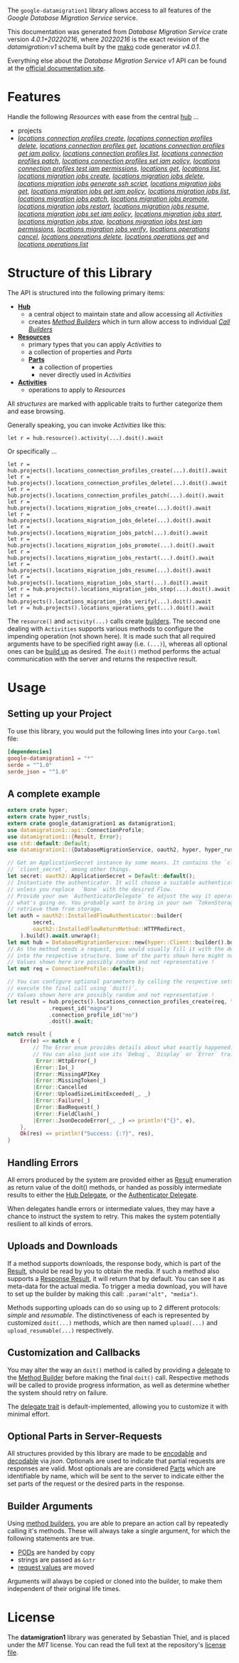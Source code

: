 <!---
DO NOT EDIT !
This file was generated automatically from 'src/generator/templates/api/README.md.mako'
DO NOT EDIT !
-->
The `google-datamigration1` library allows access to all features of the *Google Database Migration Service* service.

This documentation was generated from *Database Migration Service* crate version *4.0.1+20220216*, where *20220216* is the exact revision of the *datamigration:v1* schema built by the [mako](http://www.makotemplates.org/) code generator *v4.0.1*.

Everything else about the *Database Migration Service* *v1* API can be found at the
[official documentation site](https://cloud.google.com/database-migration/).
# Features

Handle the following *Resources* with ease from the central [hub](https://docs.rs/google-datamigration1/4.0.1+20220216/google_datamigration1/DatabaseMigrationService) ... 

* projects
 * [*locations connection profiles create*](https://docs.rs/google-datamigration1/4.0.1+20220216/google_datamigration1/api::ProjectLocationConnectionProfileCreateCall), [*locations connection profiles delete*](https://docs.rs/google-datamigration1/4.0.1+20220216/google_datamigration1/api::ProjectLocationConnectionProfileDeleteCall), [*locations connection profiles get*](https://docs.rs/google-datamigration1/4.0.1+20220216/google_datamigration1/api::ProjectLocationConnectionProfileGetCall), [*locations connection profiles get iam policy*](https://docs.rs/google-datamigration1/4.0.1+20220216/google_datamigration1/api::ProjectLocationConnectionProfileGetIamPolicyCall), [*locations connection profiles list*](https://docs.rs/google-datamigration1/4.0.1+20220216/google_datamigration1/api::ProjectLocationConnectionProfileListCall), [*locations connection profiles patch*](https://docs.rs/google-datamigration1/4.0.1+20220216/google_datamigration1/api::ProjectLocationConnectionProfilePatchCall), [*locations connection profiles set iam policy*](https://docs.rs/google-datamigration1/4.0.1+20220216/google_datamigration1/api::ProjectLocationConnectionProfileSetIamPolicyCall), [*locations connection profiles test iam permissions*](https://docs.rs/google-datamigration1/4.0.1+20220216/google_datamigration1/api::ProjectLocationConnectionProfileTestIamPermissionCall), [*locations get*](https://docs.rs/google-datamigration1/4.0.1+20220216/google_datamigration1/api::ProjectLocationGetCall), [*locations list*](https://docs.rs/google-datamigration1/4.0.1+20220216/google_datamigration1/api::ProjectLocationListCall), [*locations migration jobs create*](https://docs.rs/google-datamigration1/4.0.1+20220216/google_datamigration1/api::ProjectLocationMigrationJobCreateCall), [*locations migration jobs delete*](https://docs.rs/google-datamigration1/4.0.1+20220216/google_datamigration1/api::ProjectLocationMigrationJobDeleteCall), [*locations migration jobs generate ssh script*](https://docs.rs/google-datamigration1/4.0.1+20220216/google_datamigration1/api::ProjectLocationMigrationJobGenerateSshScriptCall), [*locations migration jobs get*](https://docs.rs/google-datamigration1/4.0.1+20220216/google_datamigration1/api::ProjectLocationMigrationJobGetCall), [*locations migration jobs get iam policy*](https://docs.rs/google-datamigration1/4.0.1+20220216/google_datamigration1/api::ProjectLocationMigrationJobGetIamPolicyCall), [*locations migration jobs list*](https://docs.rs/google-datamigration1/4.0.1+20220216/google_datamigration1/api::ProjectLocationMigrationJobListCall), [*locations migration jobs patch*](https://docs.rs/google-datamigration1/4.0.1+20220216/google_datamigration1/api::ProjectLocationMigrationJobPatchCall), [*locations migration jobs promote*](https://docs.rs/google-datamigration1/4.0.1+20220216/google_datamigration1/api::ProjectLocationMigrationJobPromoteCall), [*locations migration jobs restart*](https://docs.rs/google-datamigration1/4.0.1+20220216/google_datamigration1/api::ProjectLocationMigrationJobRestartCall), [*locations migration jobs resume*](https://docs.rs/google-datamigration1/4.0.1+20220216/google_datamigration1/api::ProjectLocationMigrationJobResumeCall), [*locations migration jobs set iam policy*](https://docs.rs/google-datamigration1/4.0.1+20220216/google_datamigration1/api::ProjectLocationMigrationJobSetIamPolicyCall), [*locations migration jobs start*](https://docs.rs/google-datamigration1/4.0.1+20220216/google_datamigration1/api::ProjectLocationMigrationJobStartCall), [*locations migration jobs stop*](https://docs.rs/google-datamigration1/4.0.1+20220216/google_datamigration1/api::ProjectLocationMigrationJobStopCall), [*locations migration jobs test iam permissions*](https://docs.rs/google-datamigration1/4.0.1+20220216/google_datamigration1/api::ProjectLocationMigrationJobTestIamPermissionCall), [*locations migration jobs verify*](https://docs.rs/google-datamigration1/4.0.1+20220216/google_datamigration1/api::ProjectLocationMigrationJobVerifyCall), [*locations operations cancel*](https://docs.rs/google-datamigration1/4.0.1+20220216/google_datamigration1/api::ProjectLocationOperationCancelCall), [*locations operations delete*](https://docs.rs/google-datamigration1/4.0.1+20220216/google_datamigration1/api::ProjectLocationOperationDeleteCall), [*locations operations get*](https://docs.rs/google-datamigration1/4.0.1+20220216/google_datamigration1/api::ProjectLocationOperationGetCall) and [*locations operations list*](https://docs.rs/google-datamigration1/4.0.1+20220216/google_datamigration1/api::ProjectLocationOperationListCall)




# Structure of this Library

The API is structured into the following primary items:

* **[Hub](https://docs.rs/google-datamigration1/4.0.1+20220216/google_datamigration1/DatabaseMigrationService)**
    * a central object to maintain state and allow accessing all *Activities*
    * creates [*Method Builders*](https://docs.rs/google-datamigration1/4.0.1+20220216/google_datamigration1/client::MethodsBuilder) which in turn
      allow access to individual [*Call Builders*](https://docs.rs/google-datamigration1/4.0.1+20220216/google_datamigration1/client::CallBuilder)
* **[Resources](https://docs.rs/google-datamigration1/4.0.1+20220216/google_datamigration1/client::Resource)**
    * primary types that you can apply *Activities* to
    * a collection of properties and *Parts*
    * **[Parts](https://docs.rs/google-datamigration1/4.0.1+20220216/google_datamigration1/client::Part)**
        * a collection of properties
        * never directly used in *Activities*
* **[Activities](https://docs.rs/google-datamigration1/4.0.1+20220216/google_datamigration1/client::CallBuilder)**
    * operations to apply to *Resources*

All *structures* are marked with applicable traits to further categorize them and ease browsing.

Generally speaking, you can invoke *Activities* like this:

```Rust,ignore
let r = hub.resource().activity(...).doit().await
```

Or specifically ...

```ignore
let r = hub.projects().locations_connection_profiles_create(...).doit().await
let r = hub.projects().locations_connection_profiles_delete(...).doit().await
let r = hub.projects().locations_connection_profiles_patch(...).doit().await
let r = hub.projects().locations_migration_jobs_create(...).doit().await
let r = hub.projects().locations_migration_jobs_delete(...).doit().await
let r = hub.projects().locations_migration_jobs_patch(...).doit().await
let r = hub.projects().locations_migration_jobs_promote(...).doit().await
let r = hub.projects().locations_migration_jobs_restart(...).doit().await
let r = hub.projects().locations_migration_jobs_resume(...).doit().await
let r = hub.projects().locations_migration_jobs_start(...).doit().await
let r = hub.projects().locations_migration_jobs_stop(...).doit().await
let r = hub.projects().locations_migration_jobs_verify(...).doit().await
let r = hub.projects().locations_operations_get(...).doit().await
```

The `resource()` and `activity(...)` calls create [builders][builder-pattern]. The second one dealing with `Activities` 
supports various methods to configure the impending operation (not shown here). It is made such that all required arguments have to be 
specified right away (i.e. `(...)`), whereas all optional ones can be [build up][builder-pattern] as desired.
The `doit()` method performs the actual communication with the server and returns the respective result.

# Usage

## Setting up your Project

To use this library, you would put the following lines into your `Cargo.toml` file:

```toml
[dependencies]
google-datamigration1 = "*"
serde = "^1.0"
serde_json = "^1.0"
```

## A complete example

```Rust
extern crate hyper;
extern crate hyper_rustls;
extern crate google_datamigration1 as datamigration1;
use datamigration1::api::ConnectionProfile;
use datamigration1::{Result, Error};
use std::default::Default;
use datamigration1::{DatabaseMigrationService, oauth2, hyper, hyper_rustls};

// Get an ApplicationSecret instance by some means. It contains the `client_id` and 
// `client_secret`, among other things.
let secret: oauth2::ApplicationSecret = Default::default();
// Instantiate the authenticator. It will choose a suitable authentication flow for you, 
// unless you replace  `None` with the desired Flow.
// Provide your own `AuthenticatorDelegate` to adjust the way it operates and get feedback about 
// what's going on. You probably want to bring in your own `TokenStorage` to persist tokens and
// retrieve them from storage.
let auth = oauth2::InstalledFlowAuthenticator::builder(
        secret,
        oauth2::InstalledFlowReturnMethod::HTTPRedirect,
    ).build().await.unwrap();
let mut hub = DatabaseMigrationService::new(hyper::Client::builder().build(hyper_rustls::HttpsConnectorBuilder::new().with_native_roots().https_or_http().enable_http1().enable_http2().build()), auth);
// As the method needs a request, you would usually fill it with the desired information
// into the respective structure. Some of the parts shown here might not be applicable !
// Values shown here are possibly random and not representative !
let mut req = ConnectionProfile::default();

// You can configure optional parameters by calling the respective setters at will, and
// execute the final call using `doit()`.
// Values shown here are possibly random and not representative !
let result = hub.projects().locations_connection_profiles_create(req, "parent")
             .request_id("magna")
             .connection_profile_id("no")
             .doit().await;

match result {
    Err(e) => match e {
        // The Error enum provides details about what exactly happened.
        // You can also just use its `Debug`, `Display` or `Error` traits
         Error::HttpError(_)
        |Error::Io(_)
        |Error::MissingAPIKey
        |Error::MissingToken(_)
        |Error::Cancelled
        |Error::UploadSizeLimitExceeded(_, _)
        |Error::Failure(_)
        |Error::BadRequest(_)
        |Error::FieldClash(_)
        |Error::JsonDecodeError(_, _) => println!("{}", e),
    },
    Ok(res) => println!("Success: {:?}", res),
}

```
## Handling Errors

All errors produced by the system are provided either as [Result](https://docs.rs/google-datamigration1/4.0.1+20220216/google_datamigration1/client::Result) enumeration as return value of
the doit() methods, or handed as possibly intermediate results to either the 
[Hub Delegate](https://docs.rs/google-datamigration1/4.0.1+20220216/google_datamigration1/client::Delegate), or the [Authenticator Delegate](https://docs.rs/yup-oauth2/*/yup_oauth2/trait.AuthenticatorDelegate.html).

When delegates handle errors or intermediate values, they may have a chance to instruct the system to retry. This 
makes the system potentially resilient to all kinds of errors.

## Uploads and Downloads
If a method supports downloads, the response body, which is part of the [Result](https://docs.rs/google-datamigration1/4.0.1+20220216/google_datamigration1/client::Result), should be
read by you to obtain the media.
If such a method also supports a [Response Result](https://docs.rs/google-datamigration1/4.0.1+20220216/google_datamigration1/client::ResponseResult), it will return that by default.
You can see it as meta-data for the actual media. To trigger a media download, you will have to set up the builder by making
this call: `.param("alt", "media")`.

Methods supporting uploads can do so using up to 2 different protocols: 
*simple* and *resumable*. The distinctiveness of each is represented by customized 
`doit(...)` methods, which are then named `upload(...)` and `upload_resumable(...)` respectively.

## Customization and Callbacks

You may alter the way an `doit()` method is called by providing a [delegate](https://docs.rs/google-datamigration1/4.0.1+20220216/google_datamigration1/client::Delegate) to the 
[Method Builder](https://docs.rs/google-datamigration1/4.0.1+20220216/google_datamigration1/client::CallBuilder) before making the final `doit()` call. 
Respective methods will be called to provide progress information, as well as determine whether the system should 
retry on failure.

The [delegate trait](https://docs.rs/google-datamigration1/4.0.1+20220216/google_datamigration1/client::Delegate) is default-implemented, allowing you to customize it with minimal effort.

## Optional Parts in Server-Requests

All structures provided by this library are made to be [encodable](https://docs.rs/google-datamigration1/4.0.1+20220216/google_datamigration1/client::RequestValue) and 
[decodable](https://docs.rs/google-datamigration1/4.0.1+20220216/google_datamigration1/client::ResponseResult) via *json*. Optionals are used to indicate that partial requests are responses 
are valid.
Most optionals are are considered [Parts](https://docs.rs/google-datamigration1/4.0.1+20220216/google_datamigration1/client::Part) which are identifiable by name, which will be sent to 
the server to indicate either the set parts of the request or the desired parts in the response.

## Builder Arguments

Using [method builders](https://docs.rs/google-datamigration1/4.0.1+20220216/google_datamigration1/client::CallBuilder), you are able to prepare an action call by repeatedly calling it's methods.
These will always take a single argument, for which the following statements are true.

* [PODs][wiki-pod] are handed by copy
* strings are passed as `&str`
* [request values](https://docs.rs/google-datamigration1/4.0.1+20220216/google_datamigration1/client::RequestValue) are moved

Arguments will always be copied or cloned into the builder, to make them independent of their original life times.

[wiki-pod]: http://en.wikipedia.org/wiki/Plain_old_data_structure
[builder-pattern]: http://en.wikipedia.org/wiki/Builder_pattern
[google-go-api]: https://github.com/google/google-api-go-client

# License
The **datamigration1** library was generated by Sebastian Thiel, and is placed 
under the *MIT* license.
You can read the full text at the repository's [license file][repo-license].

[repo-license]: https://github.com/Byron/google-apis-rsblob/main/LICENSE.md

